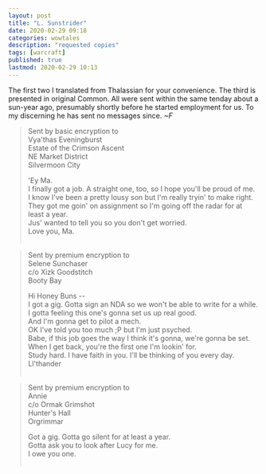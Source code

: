 ```yaml
---
layout: post 
title: "L. Sunstrider"
date: 2020-02-29 09:18
categories: wowtales 
description: "requested copies"
tags: [warcraft]
published: true 
lastmod: 2020-02-29 10:13
---
```


The first two I translated from Thalassian for your convenience. The third is presented in original Common. All were sent within the same tenday about a sun-year ago, presumably shortly before he started employment for us. To my discerning he has sent no messages since. _~F_

> Sent by basic encryption to <br/>
> Vya'thas Eveningburst <br/>
> Estate of the Crimson Ascent <br/>
> NE Market District <br/>
> Silvermoon City <br/>
>
> 'Ey Ma. <br/>
> I finally got a job. A straight one, too, so I hope you'll be proud of me. <br/>
> I know I've been a pretty lousy son but I'm really tryin' to make right. <br/>
> They got me goin' on assignment so I'm going off the radar for at least a year. <br/>
> Jus' wanted to tell you so you don't get worried. <br/>
> Love you, Ma.
<br/><br/>

> Sent by premium encryption to <br/>
> Selene Sunchaser <br/>
> c/o Xizk Goodstitch <br/>
> Booty Bay <br/>
>
> Hi Honey Buns -- <br/>
> I got a gig. Gotta sign an NDA so we won't be able to write for a while. <br/>
> I gotta feeling this one's gonna set us up real good. <br/>
> And I'm gonna get to pilot a mech. <br/>
> OK I've told you too much ;P but I'm just psyched. <br/>
> Babe, if this job goes the way I think it's gonna, we're gonna be set. <br/>
> When I get back, you're the first one I'm lookin' for. <br/>
> Study hard. I have faith in you. I'll be thinking of you every day. <br/>
> Ll'thander 
<br/><br/>

> Sent by premium encryption to <br/>
> Annie <br/>
> c/o Ormak Grimshot <br/>
> Hunter's Hall <br/>
> Orgrimmar <br/>
>
> Got a gig. Gotta go silent for at least a year. <br/>
> Gotta ask you to look after Lucy for me. <br/>
> I owe you one. 
<br/><br/>
